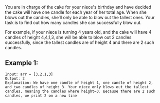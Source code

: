 You are in charge of the cake for your niece's birthday and have decided the cake will have one candle for each year of her total age. When she blows out the candles, she’ll only be able to blow out the tallest ones. Your task is to find out how many candles she can successfully blow out.

For example, if your niece is turning 4 years old, and the cake will have 4 candles of height 4,4,1,3, she will be able to blow out 2 candles successfully, since the tallest candles are of height 4 and there are 2 such candles.
## Example 1:
```
Input: arr = [3,2,1,3]
Output: 2
Explanation: We have one candle of height 1, one candle of height 2, and two candles of height 3. Your niece only blows out the tallest candles, meaning the candles where height=3. Because there are 2 such candles, we print 2 on a new line
```